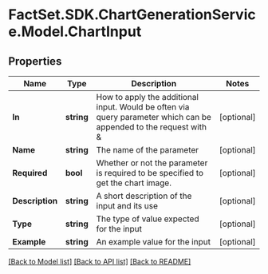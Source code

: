 # FactSet.SDK.ChartGenerationService.Model.ChartInput

## Properties

Name | Type | Description | Notes
------------ | ------------- | ------------- | -------------
**In** | **string** | How to apply the additional input. Would be often via query parameter which can be appended to the request with &amp; | [optional] 
**Name** | **string** | The name of the parameter | [optional] 
**Required** | **bool** | Whether or not the parameter is required to be specified to get the chart image. | [optional] 
**Description** | **string** | A short description of the input and its use | [optional] 
**Type** | **string** | The type of value expected for the input | [optional] 
**Example** | **string** | An example value for the input | [optional] 

[[Back to Model list]](../README.md#documentation-for-models) [[Back to API list]](../README.md#documentation-for-api-endpoints) [[Back to README]](../README.md)

